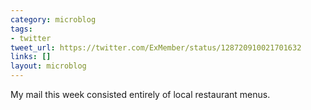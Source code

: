 ```yaml
---
category: microblog
tags:
- twitter
tweet_url: https://twitter.com/ExMember/status/128720910021701632
links: []
layout: microblog
---
```

My mail this week consisted entirely of local restaurant menus.
